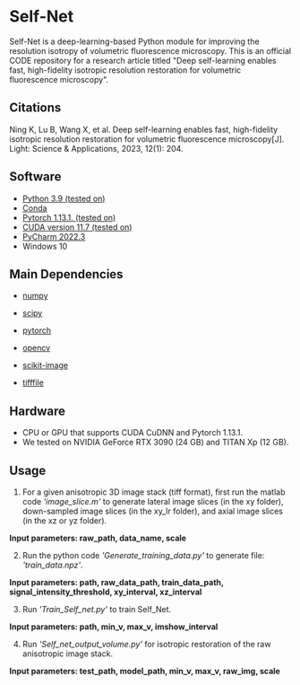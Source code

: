 # Self-Net

Self-Net is a deep-learning-based Python module for improving the resolution isotropy of volumetric fluorescence microscopy. This is an official CODE repository for a research article titled "Deep self-learning enables fast, high-fidelity isotropic resolution restoration for volumetric fluorescence microscopy".

## Citations

Ning K, Lu B, Wang X, et al. Deep self-learning enables fast, high-fidelity isotropic resolution restoration for volumetric fluorescence microscopy[J]. Light: Science & Applications, 2023, 12(1): 204.

## Software

- [Python 3.9 (tested on)](https://www.python.org/)
- [Conda](https://www.anaconda.com/download/)
- [Pytorch 1.13.1. (tested on)](https://pytorch.org/)
- [CUDA version 11.7 (tested on)](https://developer.nvidia.com/cuda-toolkit)
- [PyCharm 2022.3](https://www.jetbrains.com/pycharm/download/?section=windows)
- Windows 10

## Main Dependencies

- [numpy](http://www.numpy.org/) 

- [scipy](https://www.scipy.org/)

- [pytorch](https://pytorch.org/)

- [opencv](https://opencv.org/releases/)

- [scikit-image](https://scikit-image.org/)

- [tifffile](https://pypi.org/project/tifffile/)

## Hardware

- CPU or GPU that supports CUDA CuDNN and Pytorch 1.13.1.
- We tested on NVIDIA GeForce RTX 3090 (24 GB) and TITAN Xp (12 GB).

## Usage

1. For a given anisotropic 3D image stack (tiff format), first run the matlab code *'image_slice.m'* to generate lateral image slices (in the xy folder), down-sampled image slices (in the xy_lr folder), and
   axial image slices (in the xz or yz folder).

**Input parameters: raw_path, data_name, scale**



2. Run the python code *'Generate_training_data.py'* to generate file: *'train_data.npz'*.

**Input parameters: path, raw_data_path, train_data_path, signal_intensity_threshold, xy_interval, xz_interval**



3. Run *'Train_Self_net.py'* to train Self_Net.

**Input parameters: path, min_v, max_v, imshow_interval**



4. Run *'Self_net_output_volume.py'* for isotropic restoration of the raw anisotropic image stack.

**Input parameters: test_path, model_path, min_v, max_v, raw_img, scale**
